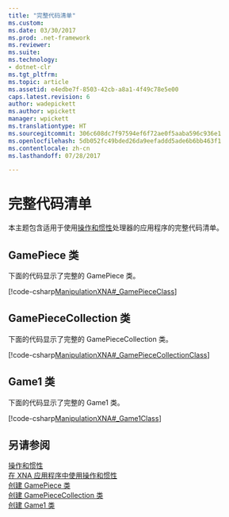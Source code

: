 ```yaml
---
title: "完整代码清单"
ms.custom: 
ms.date: 03/30/2017
ms.prod: .net-framework
ms.reviewer: 
ms.suite: 
ms.technology:
- dotnet-clr
ms.tgt_pltfrm: 
ms.topic: article
ms.assetid: e4edbe7f-8503-42cb-a8a1-4f49c78e5e00
caps.latest.revision: 6
author: wadepickett
ms.author: wpickett
manager: wpickett
ms.translationtype: HT
ms.sourcegitcommit: 306c608dc7f97594ef6f72ae0f5aaba596c936e1
ms.openlocfilehash: 5db052fc49bded26da9eefaddd5ade6b6bb463f1
ms.contentlocale: zh-cn
ms.lasthandoff: 07/28/2017

---
```

# <a name="full-code-listings"></a>完整代码清单
本主题包含适用于使用[操作和惯性](../../../docs/framework/common-client-technologies/manipulations-and-inertia.md)处理器的应用程序的完整代码清单。  
  
## <a name="gamepiece-class"></a>GamePiece 类  
 下面的代码显示了完整的 GamePiece 类。  
  
 [!code-csharp[ManipulationXNA#_GamePieceClass](../../../samples/snippets/csharp/VS_Snippets_Misc/manipulationxna/cs/gamepiece.cs#_gamepiececlass)]  
  
## <a name="gamepiececollection-class"></a>GamePieceCollection 类  
 下面的代码显示了完整的 GamePieceCollection 类。  
  
 [!code-csharp[ManipulationXNA#_GamePieceCollectionClass](../../../samples/snippets/csharp/VS_Snippets_Misc/manipulationxna/cs/gamepiececollection.cs#_gamepiececollectionclass)]  
  
## <a name="game1-class"></a>Game1 类  
 下面的代码显示了完整的 Game1 类。  
  
 [!code-csharp[ManipulationXNA#_Game1Class](../../../samples/snippets/csharp/VS_Snippets_Misc/manipulationxna/cs/game1.cs#_game1class)]  
  
## <a name="see-also"></a>另请参阅  
 [操作和惯性](../../../docs/framework/common-client-technologies/manipulations-and-inertia.md)   
 [在 XNA 应用程序中使用操作和惯性](../../../docs/framework/common-client-technologies/use-manipulations-and-inertia-in-an-xna-application.md)   
 [创建 GamePiece 类](../../../docs/framework/common-client-technologies/creating-the-gamepiece-class.md)   
 [创建 GamePieceCollection 类](../../../docs/framework/common-client-technologies/creating-the-gamepiececollection-class.md)   
 [创建 Game1 类](../../../docs/framework/common-client-technologies/creating-the-game1-class.md)

